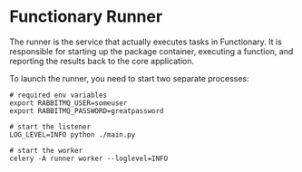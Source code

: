 # Functionary Runner

The runner is the service that actually executes tasks in Functionary. It is
responsible for starting up the package container, executing a function, and
reporting the results back to the core application.

To launch the runner, you need to start two separate processes:

```shell
# required env variables
export RABBITMQ_USER=someuser
export RABBITMQ_PASSWORD=greatpassword

# start the listener
LOG_LEVEL=INFO python ./main.py

# start the worker
celery -A runner worker --loglevel=INFO
```
